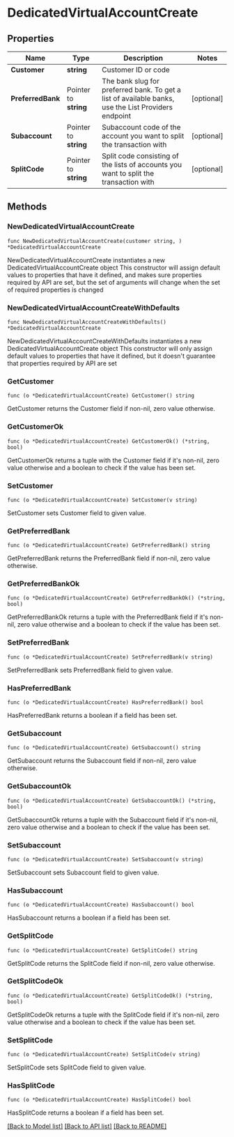 # DedicatedVirtualAccountCreate

## Properties

Name | Type | Description | Notes
------------ | ------------- | ------------- | -------------
**Customer** | **string** | Customer ID or code | 
**PreferredBank** | Pointer to **string** | The bank slug for preferred bank. To get a list of available banks, use the List Providers endpoint | [optional] 
**Subaccount** | Pointer to **string** | Subaccount code of the account you want to split the transaction with | [optional] 
**SplitCode** | Pointer to **string** | Split code consisting of the lists of accounts you want to split the transaction with | [optional] 

## Methods

### NewDedicatedVirtualAccountCreate

`func NewDedicatedVirtualAccountCreate(customer string, ) *DedicatedVirtualAccountCreate`

NewDedicatedVirtualAccountCreate instantiates a new DedicatedVirtualAccountCreate object
This constructor will assign default values to properties that have it defined,
and makes sure properties required by API are set, but the set of arguments
will change when the set of required properties is changed

### NewDedicatedVirtualAccountCreateWithDefaults

`func NewDedicatedVirtualAccountCreateWithDefaults() *DedicatedVirtualAccountCreate`

NewDedicatedVirtualAccountCreateWithDefaults instantiates a new DedicatedVirtualAccountCreate object
This constructor will only assign default values to properties that have it defined,
but it doesn't guarantee that properties required by API are set

### GetCustomer

`func (o *DedicatedVirtualAccountCreate) GetCustomer() string`

GetCustomer returns the Customer field if non-nil, zero value otherwise.

### GetCustomerOk

`func (o *DedicatedVirtualAccountCreate) GetCustomerOk() (*string, bool)`

GetCustomerOk returns a tuple with the Customer field if it's non-nil, zero value otherwise
and a boolean to check if the value has been set.

### SetCustomer

`func (o *DedicatedVirtualAccountCreate) SetCustomer(v string)`

SetCustomer sets Customer field to given value.


### GetPreferredBank

`func (o *DedicatedVirtualAccountCreate) GetPreferredBank() string`

GetPreferredBank returns the PreferredBank field if non-nil, zero value otherwise.

### GetPreferredBankOk

`func (o *DedicatedVirtualAccountCreate) GetPreferredBankOk() (*string, bool)`

GetPreferredBankOk returns a tuple with the PreferredBank field if it's non-nil, zero value otherwise
and a boolean to check if the value has been set.

### SetPreferredBank

`func (o *DedicatedVirtualAccountCreate) SetPreferredBank(v string)`

SetPreferredBank sets PreferredBank field to given value.

### HasPreferredBank

`func (o *DedicatedVirtualAccountCreate) HasPreferredBank() bool`

HasPreferredBank returns a boolean if a field has been set.

### GetSubaccount

`func (o *DedicatedVirtualAccountCreate) GetSubaccount() string`

GetSubaccount returns the Subaccount field if non-nil, zero value otherwise.

### GetSubaccountOk

`func (o *DedicatedVirtualAccountCreate) GetSubaccountOk() (*string, bool)`

GetSubaccountOk returns a tuple with the Subaccount field if it's non-nil, zero value otherwise
and a boolean to check if the value has been set.

### SetSubaccount

`func (o *DedicatedVirtualAccountCreate) SetSubaccount(v string)`

SetSubaccount sets Subaccount field to given value.

### HasSubaccount

`func (o *DedicatedVirtualAccountCreate) HasSubaccount() bool`

HasSubaccount returns a boolean if a field has been set.

### GetSplitCode

`func (o *DedicatedVirtualAccountCreate) GetSplitCode() string`

GetSplitCode returns the SplitCode field if non-nil, zero value otherwise.

### GetSplitCodeOk

`func (o *DedicatedVirtualAccountCreate) GetSplitCodeOk() (*string, bool)`

GetSplitCodeOk returns a tuple with the SplitCode field if it's non-nil, zero value otherwise
and a boolean to check if the value has been set.

### SetSplitCode

`func (o *DedicatedVirtualAccountCreate) SetSplitCode(v string)`

SetSplitCode sets SplitCode field to given value.

### HasSplitCode

`func (o *DedicatedVirtualAccountCreate) HasSplitCode() bool`

HasSplitCode returns a boolean if a field has been set.


[[Back to Model list]](../README.md#documentation-for-models) [[Back to API list]](../README.md#documentation-for-api-endpoints) [[Back to README]](../README.md)


